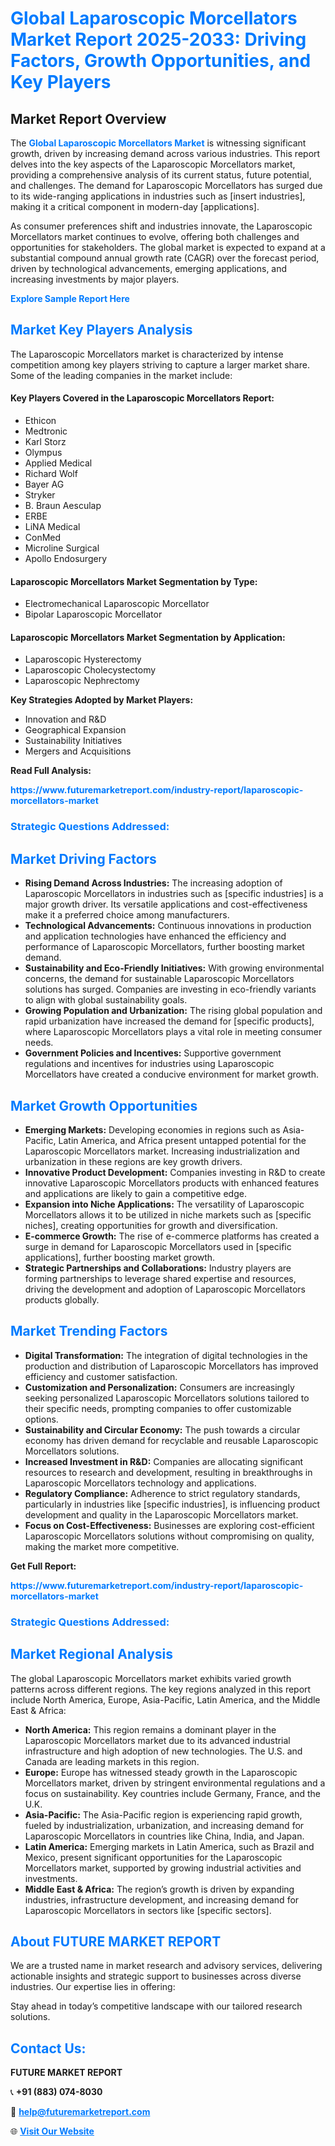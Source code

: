 <h1 style="color: #007BFF;">Global Laparoscopic Morcellators Market Report 2025-2033: Driving Factors, Growth Opportunities, and Key Players</h1>

<section id="overview">
<h2>Market Report Overview</h2>
<p>The <a href="https://www.futuremarketreport.com/industry-report/laparoscopic-morcellators-market" style="color: #007BFF; text-decoration: none;"><strong>Global Laparoscopic Morcellators Market</strong></a> is witnessing significant growth, driven by increasing demand across various industries. This report delves into the key aspects of the Laparoscopic Morcellators market, providing a comprehensive analysis of its current status, future potential, and challenges. The demand for Laparoscopic Morcellators has surged due to its wide-ranging applications in industries such as [insert industries], making it a critical component in modern-day [applications].</p>
<p>As consumer preferences shift and industries innovate, the Laparoscopic Morcellators market continues to evolve, offering both challenges and opportunities for stakeholders. The global market is expected to expand at a substantial compound annual growth rate (CAGR) over the forecast period, driven by technological advancements, emerging applications, and increasing investments by major players.</p>
</section>

<section id="overview">
<p><a href="https://www.futuremarketreport.com/request-sample/reportId=55857" style="color: #007BFF; text-decoration: none;"><strong>Explore Sample Report Here</strong></a></p>
</section>

<section id="key-players">
<h2 style="color: #007BFF;">Market Key Players Analysis</h2>
<p>The Laparoscopic Morcellators market is characterized by intense competition among key players striving to capture a larger market share. Some of the leading companies in the market include:</p>
<h4>Key Players Covered in the Laparoscopic Morcellators Report:</h4>
<ul><li>Ethicon</li><li>Medtronic</li><li>Karl Storz</li><li>Olympus</li><li>Applied Medical</li><li>Richard Wolf</li><li>Bayer AG</li><li>Stryker</li><li>B. Braun Aesculap</li><li>ERBE</li><li>LiNA Medical</li><li>ConMed</li><li>Microline Surgical</li><li>Apollo Endosurgery</li></ul>
<h4>Laparoscopic Morcellators Market Segmentation by Type:</h4>
<ul><li>Electromechanical Laparoscopic Morcellator</li><li>Bipolar Laparoscopic Morcellator</li></ul>

<h4>Laparoscopic Morcellators Market Segmentation by Application:</h4>
<ul><li>Laparoscopic Hysterectomy</li><li>Laparoscopic Cholecystectomy</li><li>Laparoscopic Nephrectomy</li></ul>
<p><strong>Key Strategies Adopted by Market Players:</strong></p>
<ul>
<li>Innovation and R&D</li>
<li>Geographical Expansion</li>
<li>Sustainability Initiatives</li>
<li>Mergers and Acquisitions</li>
</ul>
</section>

<section>
<p><strong>Read Full Analysis: </strong></p><a href="https://www.futuremarketreport.com/industry-report/laparoscopic-morcellators-market" style="color: #007BFF; text-decoration: none;"><strong>https://www.futuremarketreport.com/industry-report/laparoscopic-morcellators-market</strong></a>
<h3 style="color: #007BFF;">Strategic Questions Addressed:</h3>
</section>

<section id="driving-factors">
<h2 style="color: #007BFF;">Market Driving Factors</h2>
<ul>
<li><strong>Rising Demand Across Industries:</strong> The increasing adoption of Laparoscopic Morcellators in industries such as [specific industries] is a major growth driver. Its versatile applications and cost-effectiveness make it a preferred choice among manufacturers.</li>
<li><strong>Technological Advancements:</strong> Continuous innovations in production and application technologies have enhanced the efficiency and performance of Laparoscopic Morcellators, further boosting market demand.</li>
<li><strong>Sustainability and Eco-Friendly Initiatives:</strong> With growing environmental concerns, the demand for sustainable Laparoscopic Morcellators solutions has surged. Companies are investing in eco-friendly variants to align with global sustainability goals.</li>
<li><strong>Growing Population and Urbanization:</strong> The rising global population and rapid urbanization have increased the demand for [specific products], where Laparoscopic Morcellators plays a vital role in meeting consumer needs.</li>
<li><strong>Government Policies and Incentives:</strong> Supportive government regulations and incentives for industries using Laparoscopic Morcellators have created a conducive environment for market growth.</li>
</ul>
</section>

<section id="growth-opportunities">
<h2 style="color: #007BFF;">Market Growth Opportunities</h2>
<ul>
<li><strong>Emerging Markets:</strong> Developing economies in regions such as Asia-Pacific, Latin America, and Africa present untapped potential for the Laparoscopic Morcellators market. Increasing industrialization and urbanization in these regions are key growth drivers.</li>
<li><strong>Innovative Product Development:</strong> Companies investing in R&D to create innovative Laparoscopic Morcellators products with enhanced features and applications are likely to gain a competitive edge.</li>
<li><strong>Expansion into Niche Applications:</strong> The versatility of Laparoscopic Morcellators allows it to be utilized in niche markets such as [specific niches], creating opportunities for growth and diversification.</li>
<li><strong>E-commerce Growth:</strong> The rise of e-commerce platforms has created a surge in demand for Laparoscopic Morcellators used in [specific applications], further boosting market growth.</li>
<li><strong>Strategic Partnerships and Collaborations:</strong> Industry players are forming partnerships to leverage shared expertise and resources, driving the development and adoption of Laparoscopic Morcellators products globally.</li>
</ul>
</section>

<section id="trending-factors">
<h2 style="color: #007BFF;">Market Trending Factors</h2>
<ul>
<li><strong>Digital Transformation:</strong> The integration of digital technologies in the production and distribution of Laparoscopic Morcellators has improved efficiency and customer satisfaction.</li>
<li><strong>Customization and Personalization:</strong> Consumers are increasingly seeking personalized Laparoscopic Morcellators solutions tailored to their specific needs, prompting companies to offer customizable options.</li>
<li><strong>Sustainability and Circular Economy:</strong> The push towards a circular economy has driven demand for recyclable and reusable Laparoscopic Morcellators solutions.</li>
<li><strong>Increased Investment in R&D:</strong> Companies are allocating significant resources to research and development, resulting in breakthroughs in Laparoscopic Morcellators technology and applications.</li>
<li><strong>Regulatory Compliance:</strong> Adherence to strict regulatory standards, particularly in industries like [specific industries], is influencing product development and quality in the Laparoscopic Morcellators market.</li>
<li><strong>Focus on Cost-Effectiveness:</strong> Businesses are exploring cost-efficient Laparoscopic Morcellators solutions without compromising on quality, making the market more competitive.</li>
</ul>
</section>

<section>
<p><strong>Get Full Report: </strong></p><a href="https://www.futuremarketreport.com/industry-report/laparoscopic-morcellators-market" style="color: #007BFF; text-decoration: none;"><strong>https://www.futuremarketreport.com/industry-report/laparoscopic-morcellators-market</strong></a>
<h3 style="color: #007BFF;">Strategic Questions Addressed:</h3>
</section>


<section id="regional-analysis">
<h2 style="color: #007BFF;">Market Regional Analysis</h2>
<p>The global Laparoscopic Morcellators market exhibits varied growth patterns across different regions. The key regions analyzed in this report include North America, Europe, Asia-Pacific, Latin America, and the Middle East & Africa:</p>
<ul>
<li><strong>North America:</strong> This region remains a dominant player in the Laparoscopic Morcellators market due to its advanced industrial infrastructure and high adoption of new technologies. The U.S. and Canada are leading markets in this region.</li>
<li><strong>Europe:</strong> Europe has witnessed steady growth in the Laparoscopic Morcellators market, driven by stringent environmental regulations and a focus on sustainability. Key countries include Germany, France, and the U.K.</li>
<li><strong>Asia-Pacific:</strong> The Asia-Pacific region is experiencing rapid growth, fueled by industrialization, urbanization, and increasing demand for Laparoscopic Morcellators in countries like China, India, and Japan.</li>
<li><strong>Latin America:</strong> Emerging markets in Latin America, such as Brazil and Mexico, present significant opportunities for the Laparoscopic Morcellators market, supported by growing industrial activities and investments.</li>
<li><strong>Middle East & Africa:</strong> The region’s growth is driven by expanding industries, infrastructure development, and increasing demand for Laparoscopic Morcellators in sectors like [specific sectors].</li>
</ul>
</section>

<footer>
<h2 style="color: #007BFF;">About FUTURE MARKET REPORT</h2>
<p>We are a trusted name in market research and advisory services, delivering actionable insights and strategic support to businesses across diverse industries. Our expertise lies in offering:</p>

<p>Stay ahead in today’s competitive landscape with our tailored research solutions.</p>

<h2 style="color: #007BFF;">Contact Us:</h2>
<p><strong>FUTURE MARKET REPORT</strong></p>
<p>📞 <strong>+91 (883) 074-8030</strong></p>
<p>📧 <strong><a href="mailto:help@futuremarketreport.com" style="color: #007BFF;">help@futuremarketreport.com</a></strong></p>
<p>🌐 <strong><a href="https://www.futuremarketreport.com/" style="color: #007BFF;">Visit Our Website</a></strong></p>
</footer>